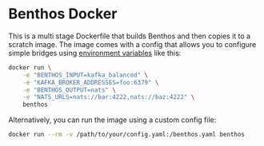 Benthos Docker
==============

This is a multi stage Dockerfile that builds Benthos and then copies it to a
scratch image. The image comes with a config that allows you to configure simple
bridges using [environment variables](../../config/env/README.md) like this:

``` sh
docker run \
	-e "BENTHOS_INPUT=kafka_balanced" \
	-e "KAFKA_BROKER_ADDRESSES=foo:6379" \
	-e "BENTHOS_OUTPUT=nats" \
	-e "NATS_URLS=nats://bar:4222,nats://baz:4222" \
	benthos
```

Alternatively, you can run the image using a custom config file:

``` sh
docker run --rm -v /path/to/your/config.yaml:/benthos.yaml benthos
```
